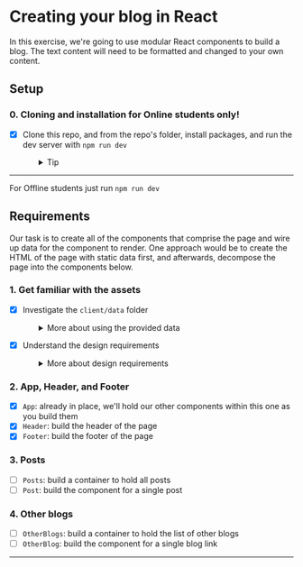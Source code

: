 # Creating your blog in React

In this exercise, we're going to use modular React components to build a blog.
The text content will need to be formatted and changed to your own content.

## Setup

### 0. Cloning and installation for Online students only!

- [x] Clone this repo, and from the repo's folder, install packages, and run the
      dev server with `npm run dev`

  <details style="padding-left: 2em">
    <summary>Tip</summary>

  Your terminal commands probably look like:

  ```sh
  git clone [url to this repo]
  cd React-Blog-Challenge
  npm install
  npm run dev
  ```

  </details>

---

For Offline students just run `npm run dev`

## Requirements

Our task is to create all of the components that comprise the page and wire up
data for the component to render. One approach would be to create the HTML of
the page with static data first, and afterwards, decompose the page into the
components below.

### 1. Get familiar with the assets

- [x] Investigate the `client/data` folder
  <details style="padding-left: 2em">
    <summary>More about using the provided data</summary>

  The data will need to be structured into content that matches the data
  structure we have supplied, this can be found in the `client/data` folder.

  We will need to import the data from the appropriate files and pass the needed
  data to the components using props.

      ```js

  { id: 126, title: 'This began from..', date: '01 April 2023', commentCount: 4,
  blogContent: {text: "Lorem ipsum dolor sit amet, consectetur adipiscing elit.
  Nullam erat ligula, pellentesque vel nas in lorem molestie."} }

  ```

    Posts data should follow this pattern but with your own data.
  </details>

  ```

- [x] Understand the design requirements
  <details style="padding-left: 2em">
    <summary>More about design requirements</summary>

  Try to not use a UI framework like Bootstrap. Rather, try to use the CSS
  Flexbox. Also, consider applying a class to each component using `className`
  (instead of the `class` we use in HTML) to **namespace** the styles of each
  component.

  > Have a look at The basic-layout for how to layout your components on the
  > page.

  </details>

### 2. App, Header, and Footer

- [x] `App`: already in place, we'll hold our other components within this one
      as you build them
- [x] `Header`: build the header of the page
- [x] `Footer`: build the footer of the page

### 3. Posts

- [ ] `Posts`: build a container to hold all posts
- [ ] `Post`: build the component for a single post

### 4. Other blogs

- [ ] `OtherBlogs`: build a container to hold the list of other blogs
- [ ] `OtherBlog`: build the component for a single blog link

---
